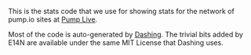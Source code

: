 This is the stats code that we use for showing stats for the network
of pump.io sites at [Pump Live](https://pumplive.com/).

Most of the code is auto-generated by
[Dashing](http://shopify.github.com/dashing). The trivial bits added
by E14N are available under the same MIT License that Dashing uses.
